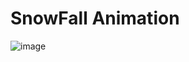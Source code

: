 # SnowFall Animation

![image](https://user-images.githubusercontent.com/72864817/170961576-1833a154-455c-45ee-84f4-02fe929fe54f.png)